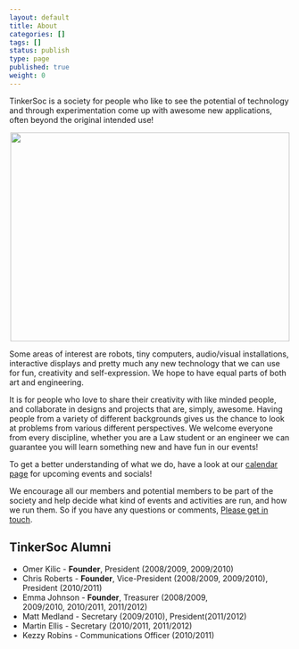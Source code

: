 ```yaml
---
layout: default 
title: About
categories: []
tags: []
status: publish
type: page
published: true
weight: 0
---
```

TinkerSoc is a society for people who like to see the potential of technology and through experimentation come up with awesome new applications, often beyond the original intended use!

<p style="text-align: center;"><img class="aligncenter" src="http://farm4.static.flickr.com/3527/3289480406_c503491350.jpg" alt="" width="500" height="375" /></p>

Some areas of interest are robots, tiny computers, audio/visual installations, interactive displays and pretty much any new technology that we can use for fun, creativity and self-expression. We hope to have equal parts of both art and engineering.

It is for people who love to share their creativity with like minded people, and collaborate in designs and projects that are, simply, awesome. Having people from a variety of different backgrounds gives us the chance to look at problems from various different perspectives. We welcome everyone from every discipline, whether you are a Law student or an engineer we can guarantee you will learn something new and have fun in our events!

To get a better understanding of what we do, have a look at our [calendar page](/calendar/) for upcoming events and socials!


We encourage all our members and potential members to be part of the society and help decide what kind of events and activities are run, and how we run them. So if you have any questions or comments, [Please get in touch](/Contact).
## TinkerSoc Alumni ##
* Omer Kilic - **Founder**, President (2008/2009, 2009/2010)
* Chris Roberts - **Founder**, Vice-President (2008/2009, 2009/2010), President (2010/2011)
* Emma Johnson - **Founder**, Treasurer (2008/2009, 2009/2010, 2010/2011, 2011/2012)
* Matt Medland - Secretary (2009/2010), President(2011/2012)
* Martin Ellis - Secretary (2010/2011, 2011/2012)
* Kezzy Robins - Communications Officer (2010/2011)
